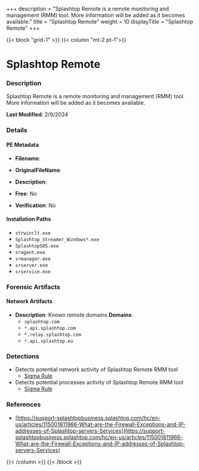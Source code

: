 +++
description = "Splashtop Remote is a remote monitoring and management (RMM) tool. More information will be added as it becomes available."
title = "Splashtop Remote"
weight = 10
displayTitle = "Splashtop Remote"
+++


{{< block "grid-1" >}}
{{< column "mt-2 pt-1">}}

# Splashtop Remote


### Description

Splashtop Remote is a remote monitoring and management (RMM) tool. More information will be added as it becomes available.



**Last Modified**: 2/9/2024

### Details


#### PE Metadata
- **Filename**: 
- **OriginalFileName**: 
- **Description**: 


- **Free**: No

- **Verification**: No




#### Installation Paths
- `strwinclt.exe`
- `Splashtop_Streamer_Windows*.exe`
- `SplashtopSOS.exe`
- `sragent.exe`
- `srmanager.exe`
- `srserver.exe`
- `srservice.exe`

### Forensic Artifacts




#### Network Artifacts
- **Description**: Known remote domains  **Domains**:
    - `splashtop.com`
    - `*.api.splashtop.com`
    - `*.relay.splashtop.com`
    - `*.api.splashtop.eu`


### Detections
- Detects potential network activity of Splashtop Remote RMM tool
  - [Sigma Rule](https://github.com/magicsword-io/LOLRMM/blob/main/detections/sigma/splashtop_remote_network_sigma.yml)
- Detects potential processes activity of Splashtop Remote RMM tool
  - [Sigma Rule](https://github.com/magicsword-io/LOLRMM/blob/main/detections/sigma/splashtop_remote_processes_sigma.yml)

### References
- [https://support-splashtopbusiness.splashtop.com/hc/en-us/articles/115001811966-What-are-the-Firewall-Exceptions-and-IP-addresses-of-Splashtop-servers-Services](https://support-splashtopbusiness.splashtop.com/hc/en-us/articles/115001811966-What-are-the-Firewall-Exceptions-and-IP-addresses-of-Splashtop-servers-Services)



{{< /column >}}
{{< /block >}}
